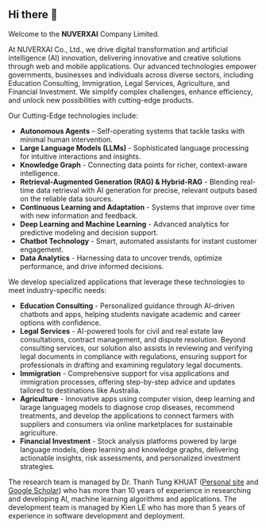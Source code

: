 ## Hi there 👋

Welcome to the **NUVERXAI** Company Limited. 

At NUVERXAI Co., Ltd., we drive digital transformation and artificial intelligence (AI) innovation, delivering innovative and creative solutions through web and mobile applications. Our advanced technologies empower governments, businesses and individuals across diverse sectors, including Education Consulting, Immigration, Legal Services, Agriculture, and Financial Investment. We simplify complex challenges, enhance efficiency, and unlock new possibilities with cutting-edge products.


Our Cutting-Edge technologies include:

- **Autonomous Agents** – Self-operating systems that tackle tasks with minimal human intervention.
- **Large Language Models (LLMs)** - Sophisticated language processing for intuitive interactions and insights.
- **Knowledge Graph** - Connecting data points for richer, context-aware intelligence.
- **Retrieval-Augmented Generation (RAG) & Hybrid-RAG** - Blending real-time data retrieval with AI generation for precise, relevant outputs based on the reliable data sources.
- **Continuous Learning and Adaptation** - Systems that improve over time with new information and feedback.
- **Deep Learning and Machine Learning** - Advanced analytics for predictive modeling and decision support.
- **Chatbot Technology** - Smart, automated assistants for instant customer engagement.
- **Data Analytics** - Harnessing data to uncover trends, optimize performance, and drive informed decisions.

We develop specialized applications that leverage these technologies to meet industry-specific needs:

- **Education Consulting** - Personalized guidance through AI-driven chatbots and apps, helping students navigate academic and career options with confidence.
- **Legal Services** - AI-powered tools for civil and real estate law consultations, contract management, and dispute resolution. Beyond consulting services, our solution also assists in reviewing and verifying legal documents in compliance with regulations, ensuring support for professionals in drafting and examining regulatory legal documents.
- **Immigration** - Comprehensive support for visa applications and immigration processes, offering step-by-step advice and updates tailored to destinations like Australia.
- **Agriculture** - Innovative apps using computer vision, deep learning and larage languageg models to diagnose crop diseases, recommend treatments, and develop the applications to connect farmers with suppliers and consumers via online marketplaces for sustainable agriculture.
- **Financial Investment** - Stock analysis platforms powered by large language models, deep learning and knowledge graphs, delivering actionable insights, risk assessments, and personalized investment strategies.


The research team is managed by Dr. Thanh Tung KHUAT ([Personal site](https://thanhtung09t2.wixsite.com/home) and [Google Scholar](https://scholar.google.com.au/citations?user=2UDpb4cAAAAJ)) who has more than 10 years of experience in researching and developing AI, machine learning algorithms and applications. The development team is managed by Kien LE who has more than 5 years of experience in software development and deployment.
